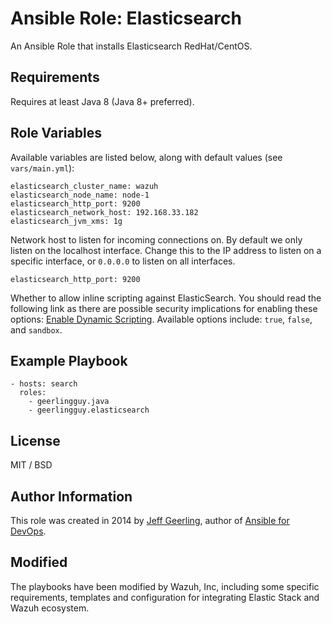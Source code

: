 # Ansible Role: Elasticsearch


An Ansible Role that installs Elasticsearch RedHat/CentOS.

## Requirements

Requires at least Java 8 (Java 8+ preferred).

## Role Variables
Available variables are listed below, along with default values (see `vars/main.yml`):

    elasticsearch_cluster_name: wazuh
    elasticsearch_node_name: node-1
    elasticsearch_http_port: 9200
    elasticsearch_network_host: 192.168.33.182
    elasticsearch_jvm_xms: 1g


Network host to listen for incoming connections on. By default we only listen on the localhost interface. Change this to the IP address to listen on a specific interface, or `0.0.0.0` to listen on all interfaces.

    elasticsearch_http_port: 9200

Whether to allow inline scripting against ElasticSearch. You should read the following link as there are possible security implications for enabling these options: [Enable Dynamic Scripting](https://www.elastic.co/guide/en/elasticsearch/reference/current/modules-scripting.html#enable-dynamic-scripting). Available options include: `true`, `false`, and `sandbox`.



## Example Playbook

    - hosts: search
      roles:
        - geerlingguy.java
        - geerlingguy.elasticsearch

## License

MIT / BSD

## Author Information

This role was created in 2014 by [Jeff Geerling](https://www.jeffgeerling.com/), author of [Ansible for DevOps](https://www.ansiblefordevops.com/).

## Modified

The playbooks have been modified by Wazuh, Inc, including some specific requirements, templates and configuration for integrating Elastic Stack and Wazuh ecosystem.
